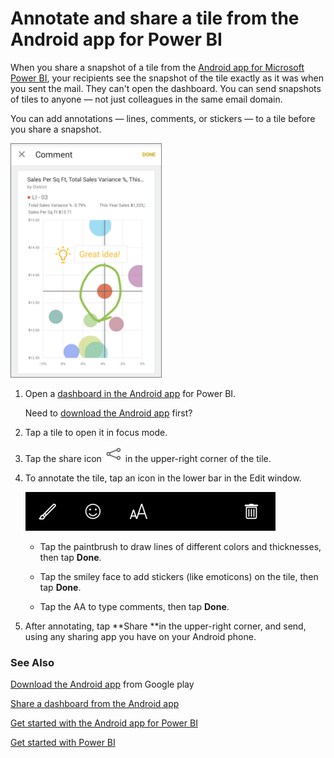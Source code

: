 ﻿<properties 
   pageTitle="Annotate and share a tile from the Android app for Power BI"
   description="Annotate and share a tile from the Android app for Power BI"
   services="powerbi" 
   documentationCenter="" 
   authors="pcw3187" 
   manager="mblythe" 
   editor=""
   tags=""/>
 
<tags
   ms.service="powerbi"
   ms.devlang="NA"
   ms.topic="article"
   ms.tgt_pltfrm="NA"
   ms.workload="powerbi"
   ms.date="10/14/2015"
   ms.author="v-pawrig"/>
# Annotate and share a tile from the Android app for Power BI

When you share a snapshot of a tile from the [Android app for Microsoft Power BI](https://support.powerbi.com/knowledgebase/articles/577773), your recipients see the snapshot of the tile exactly as it was when you sent the mail. They can't open the dashboard. You can send snapshots of tiles to anyone — not just colleagues in the same email domain.

You can add annotations — lines, comments, or stickers — to a tile before you share a snapshot.

![](media/powerbi-mobile-annotate-and-share-a-tile-from-the-android-app/PBI_Andr_AnnotatedSm.png)

1. Open a [dashboard in the Android app](https://support.powerbi.com/knowledgebase/articles/608316) for Power BI.

	Need to [download the Android app](http://go.microsoft.com/fwlink/?LinkID=544867) first?

2. Tap a tile to open it in focus mode.

3. Tap the share icon ![](media/powerbi-mobile-annotate-and-share-a-tile-from-the-android-app/PBI_Andr_ShareSnapIcon.png) in the upper-right corner of the tile.

4. To annotate the tile, tap an icon in the lower bar in the Edit window.

	![](media/powerbi-mobile-annotate-and-share-a-tile-from-the-android-app/PBI_Andr_AnnotateBar.png)

	-   Tap the paintbrush to draw lines of different colors and thicknesses, then tap **Done**.

	-   Tap the smiley face to add stickers (like emoticons) on the tile, then tap **Done**.

	-   Tap the AA to type comments, then tap **Done**.

5. After annotating, tap **Share **in the upper-right corner, and send, using any sharing app you have on your Android phone.

### See Also

[Download the Android app](http://go.microsoft.com/fwlink/?LinkID=544867) from Google play

[Share a dashboard from the Android app](https://support.powerbi.com/knowledgebase/articles/608337)

[Get started with the Android app for Power BI](https://support.powerbi.com/knowledgebase/articles/577773)

[Get started with Power BI](http://support.powerbi.com/knowledgebase/articles/430814-get-started-with-power-bi-preview)

